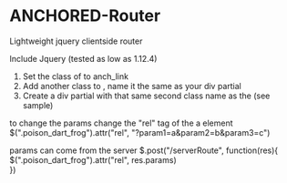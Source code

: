 # ANCHORED-Router
Lightweight jquery clientside router

Include Jquery (tested as low as 1.12.4)

1) Set the class of <a> to anch_link
2) Add another class to <a>, name it the same as your div partial
3) Create a div partial with that same second class name as the <a> (see sample)

to change the params change the "rel" tag of the a element
$(".poison_dart_frog").attr("rel", "?param1=a&param2=b&param3=c")

params can come from the server
$.post("/serverRoute", function(res){
  $(".poison_dart_frog").attr("rel", res.params)	
})
